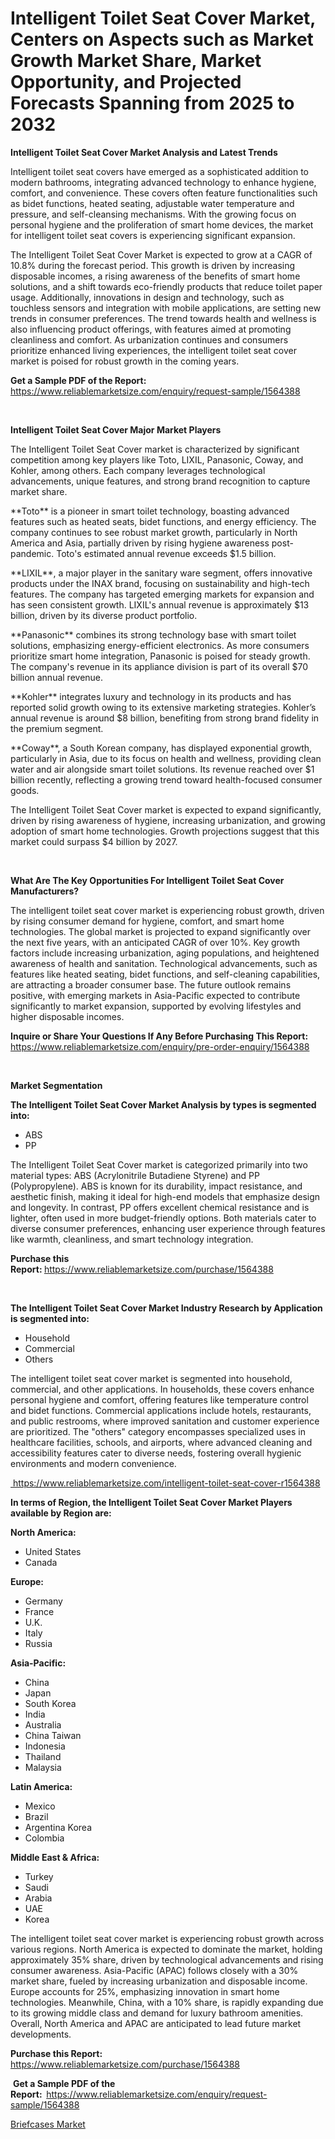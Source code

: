 <p><h1>Intelligent Toilet Seat Cover Market, Centers on Aspects such as Market Growth Market Share, Market Opportunity, and Projected Forecasts Spanning from 2025 to 2032</h1></p><p><strong>Intelligent Toilet Seat Cover Market Analysis and Latest Trends</strong></p>
<p><p>Intelligent toilet seat covers have emerged as a sophisticated addition to modern bathrooms, integrating advanced technology to enhance hygiene, comfort, and convenience. These covers often feature functionalities such as bidet functions, heated seating, adjustable water temperature and pressure, and self-cleansing mechanisms. With the growing focus on personal hygiene and the proliferation of smart home devices, the market for intelligent toilet seat covers is experiencing significant expansion.</p><p>The Intelligent Toilet Seat Cover Market is expected to grow at a CAGR of 10.8% during the forecast period. This growth is driven by increasing disposable incomes, a rising awareness of the benefits of smart home solutions, and a shift towards eco-friendly products that reduce toilet paper usage. Additionally, innovations in design and technology, such as touchless sensors and integration with mobile applications, are setting new trends in consumer preferences. The trend towards health and wellness is also influencing product offerings, with features aimed at promoting cleanliness and comfort. As urbanization continues and consumers prioritize enhanced living experiences, the intelligent toilet seat cover market is poised for robust growth in the coming years.</p></p>
<p><strong>Get a Sample PDF of the Report:&nbsp;</strong> <a href="https://www.reliablemarketsize.com/enquiry/request-sample/1564388?utm_campaign=2442&utm_medium=2&utm_source=Github&utm_content=ia&utm_term=04042025&utm_id=intelligent-toilet-seat-cover">https://www.reliablemarketsize.com/enquiry/request-sample/1564388</a></p>
<p>&nbsp;</p>
<p><strong>Intelligent Toilet Seat Cover Major Market Players</strong></p>
<p><p>The Intelligent Toilet Seat Cover market is characterized by significant competition among key players like Toto, LIXIL, Panasonic, Coway, and Kohler, among others. Each company leverages technological advancements, unique features, and strong brand recognition to capture market share.</p><p>**Toto** is a pioneer in smart toilet technology, boasting advanced features such as heated seats, bidet functions, and energy efficiency. The company continues to see robust market growth, particularly in North America and Asia, partially driven by rising hygiene awareness post-pandemic. Toto's estimated annual revenue exceeds $1.5 billion.</p><p>**LIXIL**, a major player in the sanitary ware segment, offers innovative products under the INAX brand, focusing on sustainability and high-tech features. The company has targeted emerging markets for expansion and has seen consistent growth. LIXIL's annual revenue is approximately $13 billion, driven by its diverse product portfolio.</p><p>**Panasonic** combines its strong technology base with smart toilet solutions, emphasizing energy-efficient electronics. As more consumers prioritize smart home integration, Panasonic is poised for steady growth. The company's revenue in its appliance division is part of its overall $70 billion annual revenue.</p><p>**Kohler** integrates luxury and technology in its products and has reported solid growth owing to its extensive marketing strategies. Kohler’s annual revenue is around $8 billion, benefiting from strong brand fidelity in the premium segment.</p><p>**Coway**, a South Korean company, has displayed exponential growth, particularly in Asia, due to its focus on health and wellness, providing clean water and air alongside smart toilet solutions. Its revenue reached over $1 billion recently, reflecting a growing trend toward health-focused consumer goods.</p><p>The Intelligent Toilet Seat Cover market is expected to expand significantly, driven by rising awareness of hygiene, increasing urbanization, and growing adoption of smart home technologies. Growth projections suggest that this market could surpass $4 billion by 2027.</p></p>
<p>&nbsp;</p>
<p><strong>What Are The Key Opportunities For Intelligent Toilet Seat Cover Manufacturers?</strong></p>
<p><p>The intelligent toilet seat cover market is experiencing robust growth, driven by rising consumer demand for hygiene, comfort, and smart home technologies. The global market is projected to expand significantly over the next five years, with an anticipated CAGR of over 10%. Key growth factors include increasing urbanization, aging populations, and heightened awareness of health and sanitation. Technological advancements, such as features like heated seating, bidet functions, and self-cleaning capabilities, are attracting a broader consumer base. The future outlook remains positive, with emerging markets in Asia-Pacific expected to contribute significantly to market expansion, supported by evolving lifestyles and higher disposable incomes.</p></p>
<p><strong>Inquire or Share Your Questions If Any Before Purchasing This Report:</strong> <a href="https://www.reliablemarketsize.com/enquiry/pre-order-enquiry/1564388?utm_campaign=2442&utm_medium=2&utm_source=Github&utm_content=ia&utm_term=04042025&utm_id=intelligent-toilet-seat-cover">https://www.reliablemarketsize.com/enquiry/pre-order-enquiry/1564388</a></p>
<p>&nbsp;</p>
<p><strong>Market Segmentation</strong></p>
<p><strong>The Intelligent Toilet Seat Cover Market Analysis by types is segmented into:</strong></p>
<p><ul><li>ABS</li><li>PP</li></ul></p>
<p><p>The Intelligent Toilet Seat Cover market is categorized primarily into two material types: ABS (Acrylonitrile Butadiene Styrene) and PP (Polypropylene). ABS is known for its durability, impact resistance, and aesthetic finish, making it ideal for high-end models that emphasize design and longevity. In contrast, PP offers excellent chemical resistance and is lighter, often used in more budget-friendly options. Both materials cater to diverse consumer preferences, enhancing user experience through features like warmth, cleanliness, and smart technology integration.</p></p>
<p><strong>Purchase this Report:&nbsp;</strong><a href="https://www.reliablemarketsize.com/purchase/1564388?utm_campaign=2442&utm_medium=2&utm_source=Github&utm_content=ia&utm_term=04042025&utm_id=intelligent-toilet-seat-cover">https://www.reliablemarketsize.com/purchase/1564388</a></p>
<p>&nbsp;</p>
<p><strong>The Intelligent Toilet Seat Cover Market Industry Research by Application is segmented into:</strong></p>
<p><ul><li>Household</li><li>Commercial</li><li>Others</li></ul></p>
<p><p>The intelligent toilet seat cover market is segmented into household, commercial, and other applications. In households, these covers enhance personal hygiene and comfort, offering features like temperature control and bidet functions. Commercial applications include hotels, restaurants, and public restrooms, where improved sanitation and customer experience are prioritized. The "others" category encompasses specialized uses in healthcare facilities, schools, and airports, where advanced cleaning and accessibility features cater to diverse needs, fostering overall hygienic environments and modern convenience.</p></p>
<p><a href="https://www.reliablemarketsize.com/intelligent-toilet-seat-cover-r1564388?utm_campaign=2442&utm_medium=2&utm_source=Github&utm_content=ia&utm_term=04042025&utm_id=intelligent-toilet-seat-cover">&nbsp;https://www.reliablemarketsize.com/intelligent-toilet-seat-cover-r1564388</a></p>
<p><strong>In terms of Region, the Intelligent Toilet Seat Cover Market Players available by Region are:</strong></p>
<p>
    <p> <strong> North America: </strong>
        <ul>
            <li>United States</li>
            <li>Canada</li>
        </ul>
        </p> 
    <p> <strong> Europe: </strong>
        <ul>
            <li>Germany</li>
            <li>France</li>
            <li>U.K.</li>
            <li>Italy</li>
            <li>Russia</li>
        </ul>
        </p> 
    <p> <strong> Asia-Pacific: </strong>
        <ul>
            <li>China</li>
            <li>Japan</li>
            <li>South Korea</li>
            <li>India</li>
            <li>Australia</li>
            <li>China Taiwan</li>
            <li>Indonesia</li>
            <li>Thailand</li>
            <li>Malaysia</li>
        </ul>
        </p> 
    <p> <strong> Latin America: </strong>
        <ul>
            <li>Mexico</li>
            <li>Brazil</li>
            <li>Argentina Korea</li>
            <li>Colombia</li>
        </ul>
        </p> 
    <p> <strong> Middle East & Africa: </strong>
        <ul>
            <li>Turkey</li>
            <li>Saudi</li>
            <li>Arabia</li>
            <li>UAE</li>
            <li>Korea</li>
        </ul>
    </p>
    </p>
<p><p>The intelligent toilet seat cover market is experiencing robust growth across various regions. North America is expected to dominate the market, holding approximately 35% share, driven by technological advancements and rising consumer awareness. Asia-Pacific (APAC) follows closely with a 30% market share, fueled by increasing urbanization and disposable income. Europe accounts for 25%, emphasizing innovation in smart home technologies. Meanwhile, China, with a 10% share, is rapidly expanding due to its growing middle class and demand for luxury bathroom amenities. Overall, North America and APAC are anticipated to lead future market developments.</p></p>
<p><strong>Purchase this Report: </strong><a href="https://www.reliablemarketsize.com/purchase/1564388?utm_campaign=2442&utm_medium=2&utm_source=Github&utm_content=ia&utm_term=04042025&utm_id=intelligent-toilet-seat-cover">https://www.reliablemarketsize.com/purchase/1564388</a></p>
<p>&nbsp;<strong>Get a Sample PDF of the Report:&nbsp;&nbsp;</strong><a href="https://www.reliablemarketsize.com/enquiry/request-sample/1564388?utm_campaign=2442&utm_medium=2&utm_source=Github&utm_content=ia&utm_term=04042025&utm_id=intelligent-toilet-seat-cover">https://www.reliablemarketsize.com/enquiry/request-sample/1564388</a></p>
<p><strong></strong></p>
<p><p><a href="https://github.com/FahadAhmed223/Market-Research-Report-List-2/blob/main/briefcases-market.md?utm_campaign=2442&utm_medium=2&utm_source=Github&utm_content=ia&utm_term=04042025&utm_id=intelligent-toilet-seat-cover">Briefcases Market</a></p></p>